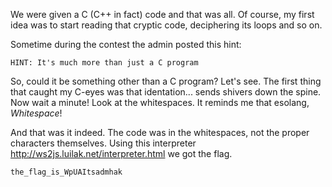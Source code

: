 We were given a C (C++ in fact) code and that was all. Of course, my first idea was to start reading that cryptic code, deciphering its loops and so on.

Sometime during the contest the admin posted this hint:

    HINT: It's much more than just a C program 

So, could it be something other than a C program? Let's see. The first thing that caught my C-eyes was that identation... sends shivers down the spine. Now wait a minute! Look at the whitespaces. It reminds me that esolang, *Whitespace*!

And that was it indeed. The code was in the whitespaces, not the proper characters themselves. Using this interpreter http://ws2js.luilak.net/interpreter.html we got the flag.

    the_flag_is_WpUAItsadmhak

